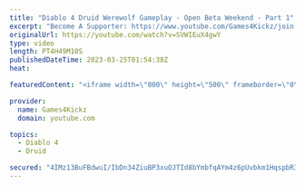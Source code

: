```yaml
---
title: "Diablo 4 Druid Werewolf Gameplay - Open Beta Weekend - Part 1"
excerpt: "Become A Supporter: https://www.youtube.com/Games4Kickz/join Lilith has returned to Sanctuary, summoned by a dark ritual ..."
originalUrl: https://youtube.com/watch?v=SVWIEuX4gwY
type: video
length: PT4H49M10S
publishedDateTime: 2023-03-25T01:54:38Z
heat: 

featuredContent: "<iframe width=\"800\" height=\"500\" frameborder=\"0\" src=\"https://www.youtube.com/embed/SVWIEuX4gwY\" allow=\"accelerometer; autoplay; encrypted-media; gyroscope; picture-in-picture\" allowfullscreen></iframe>"

provider:
  name: Games4Kickz
  domain: youtube.com

topics:
  - Diablo 4
  - Druid

secured: "4IMz13BuFBdwuI/IbDn34ZiuBP3xuOJTId8bYmbfqAYm4z6pUvbkm1HqspbR3GDnyDqXCtr/mhJr14f534RzQjHnOn4BuEErC2JDVArsDrloShtIUUwFNBSmqBhIuaHJRhjsdG9QeCZmpbNEo/AXNMJ0JoOZiCUCCngZL+aph8y4OZ71t8Gy29+gOfIZQYV5SwPNh3oMSNurpO6SgmPUjQ0TI1HOQ/p9kowK94NKEmmyQMTCdc+fotjpl0p1ji55pSvWLUz/RnjrXUxqFSFfiYJq8Cwozq3+Fu5VSn0hu/9I1ChrEQvb0i2u8qs8OMNKKCoDaBWsO82IVFecapo6wBUEV4FwXXDkfIg4HgrUa7TryS14BW06NAvniniwGUde+R1KkzXiaAX5/MgOHjWQxnlfg1HmcDZZ8ld6h9siFE0=;bED38+87K5hxLRwGX4bl5g=="
---
```



